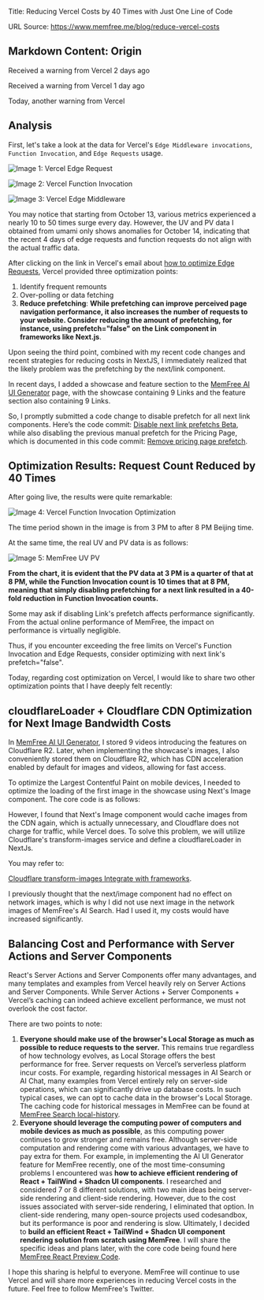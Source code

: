 Title: Reducing Vercel Costs by 40 Times with Just One Line of Code

URL Source: https://www.memfree.me/blog/reduce-vercel-costs

Markdown Content:
[](https://www.memfree.me/blog/reduce-vercel-costs#origin)Origin
----------------------------------------------------------------

Received a warning from Vercel 2 days ago

Received a warning from Vercel 1 day ago

Today, another warning from Vercel

[](https://www.memfree.me/blog/reduce-vercel-costs#analysis)Analysis
--------------------------------------------------------------------

First, let's take a look at the data for Vercel's `Edge Middleware invocations`, `Function Invocation`, and `Edge Requests` usage.

![Image 1: Vercel Edge Request](https://utfs.io/f/vbtdRXZo1BHw1u78rQZywGtriuBSm5T9xUf4Oq08YVRXlcQe)

![Image 2: Vercel Function Invocation](https://utfs.io/f/vbtdRXZo1BHwp5NbXBKnhCPiefYnbogNz87vQWA96qLBl3Vt)

![Image 3: Vercel Edge Middleware](https://utfs.io/f/vbtdRXZo1BHwusa3u9R8Pa2gmZHpslWzObuD1KkS9iYh7I4G)

You may notice that starting from October 13, various metrics experienced a nearly 10 to 50 times surge every day. However, the UV and PV data I obtained from umami only shows anomalies for October 14, indicating that the recent 4 days of edge requests and function requests do not align with the actual traffic data.

After clicking on the link in Vercel's email about [how to optimize Edge Requests](https://vercel.com/docs/pricing/networking#optimizing-edge-requests), Vercel provided three optimization points:

1.  Identify frequent remounts
2.  Over-polling or data fetching
3.  **Reduce prefetching**: **While prefetching can improve perceived page navigation performance, it also increases the number of requests to your website. Consider reducing the amount of prefetching, for instance, using prefetch="false" on the Link component in frameworks like Next.js**.

Upon seeing the third point, combined with my recent code changes and recent strategies for reducing costs in NextJS, I immediately realized that the likely problem was the prefetching by the next/link component.

In recent days, I added a showcase and feature section to the [MemFree AI UI Generator](https://www.memfree.me/generate-ui) page, with the showcase containing 9 Links and the feature section also containing 9 Links.

So, I promptly submitted a code change to disable prefetch for all next link components. Here’s the code commit: [Disable next link prefetchs Beta](https://github.com/memfreeme/memfree/commit/a2ec1a7261d541f5b462e8876efc83209d22a8e4), while also disabling the previous manual prefetch for the Pricing Page, which is documented in this code commit: [Remove pricing page prefetch](https://github.com/memfreeme/memfree/commit/3f3aa71751135026434f62cd92b01a71e646cb14).

[](https://www.memfree.me/blog/reduce-vercel-costs#optimization-results-request-count-reduced-by-40-times)Optimization Results: Request Count Reduced by 40 Times
-----------------------------------------------------------------------------------------------------------------------------------------------------------------

After going live, the results were quite remarkable:

![Image 4: Vercel Function Invocation Optimization](https://utfs.io/f/vbtdRXZo1BHwsBEsWkXRna6lLJgB9bjzc20V3r8DXdmvkTwy)

The time period shown in the image is from 3 PM to after 8 PM Beijing time.

At the same time, the real UV and PV data is as follows:

![Image 5: MemFree UV PV](https://utfs.io/f/vbtdRXZo1BHw4cylWUAzBxdLbRwCfYlDGH2q8TPEhXjgWepm)

**From the chart, it is evident that the PV data at 3 PM is a quarter of that at 8 PM, while the Function Invocation count is 10 times that at 8 PM, meaning that simply disabling prefetching for a next link resulted in a 40-fold reduction in Function Invocation counts.**

Some may ask if disabling Link's prefetch affects performance significantly. From the actual online performance of MemFree, the impact on performance is virtually negligible.

Thus, if you encounter exceeding the free limits on Vercel's Function Invocation and Edge Requests, consider optimizing with next link's prefetch="false".

Today, regarding cost optimization on Vercel, I would like to share two other optimization points that I have deeply felt recently:

[](https://www.memfree.me/blog/reduce-vercel-costs#cloudflareloader--cloudflare-cdn-optimization-for-next-image-bandwidth-costs)cloudflareLoader + Cloudflare CDN Optimization for Next Image Bandwidth Costs
-------------------------------------------------------------------------------------------------------------------------------------------------------------------------------------------------------------

In [MemFree AI UI Generator](https://www.memfree.me/generate-ui), I stored 9 videos introducing the features on Cloudflare R2. Later, when implementing the showcase's images, I also conveniently stored them on Cloudflare R2, which has CDN acceleration enabled by default for images and videos, allowing for fast access.

To optimize the Largest Contentful Paint on mobile devices, I needed to optimize the loading of the first image in the showcase using Next's Image component. The core code is as follows:

However, I found that Next's Image component would cache images from the CDN again, which is actually unnecessary, and Cloudflare does not charge for traffic, while Vercel does. To solve this problem, we will utilize Cloudflare's transform-images service and define a cloudflareLoader in NextJs.

You may refer to:

[Cloudflare transform-images Integrate with frameworks](https://github.com/memfreeme/memfree/commit/3f3aa71751135026434f62cd92b01a71e646cb14).

I previously thought that the next/image component had no effect on network images, which is why I did not use next image in the network images of MemFree's AI Search. Had I used it, my costs would have increased significantly.

[](https://www.memfree.me/blog/reduce-vercel-costs#balancing-cost-and-performance-with-server-actions-and-server-components)Balancing Cost and Performance with Server Actions and Server Components
----------------------------------------------------------------------------------------------------------------------------------------------------------------------------------------------------

React's Server Actions and Server Components offer many advantages, and many templates and examples from Vercel heavily rely on Server Actions and Server Components. While Server Actions + Server Components + Vercel’s caching can indeed achieve excellent performance, we must not overlook the cost factor.

There are two points to note:

1.  **Everyone should make use of the browser's Local Storage as much as possible to reduce requests to the server.** This remains true regardless of how technology evolves, as Local Storage offers the best performance for free. Server requests on Vercel’s serverless platform incur costs. For example, regarding historical messages in AI Search or AI Chat, many examples from Vercel entirely rely on server-side operations, which can significantly drive up database costs. In such typical cases, we can opt to cache data in the browser's Local Storage. The caching code for historical messages in MemFree can be found at [MemFree Search local-history](https://github.com/memfreeme/memfree/blob/main/frontend/lib/store/local-history.ts).
2.  **Everyone should leverage the computing power of computers and mobile devices as much as possible**, as this computing power continues to grow stronger and remains free. Although server-side computation and rendering come with various advantages, we have to pay extra for them. For example, in implementing the AI UI Generator feature for MemFree recently, one of the most time-consuming problems I encountered was **how to achieve efficient rendering of React + TailWind + Shadcn UI components**. I researched and considered 7 or 8 different solutions, with two main ideas being server-side rendering and client-side rendering. However, due to the cost issues associated with server-side rendering, I eliminated that option. In client-side rendering, many open-source projects used codesandbox, but its performance is poor and rendering is slow. Ultimately, I decided to **build an efficient React + TailWind + Shadcn UI component rendering solution from scratch using MemFree**. I will share the specific ideas and plans later, with the core code being found here [MemFree React Preview Code](https://github.com/memfreeme/memfree/tree/main/frontend/components/code).

I hope this sharing is helpful to everyone. MemFree will continue to use Vercel and will share more experiences in reducing Vercel costs in the future. Feel free to follow MemFree's Twitter.
